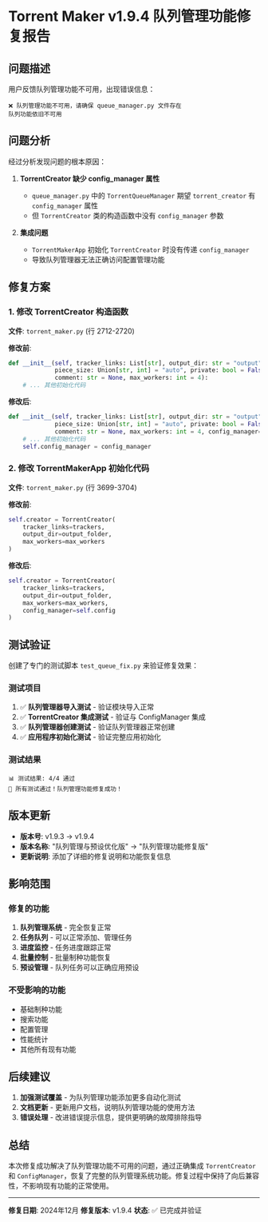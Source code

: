 # Torrent Maker v1.9.4 队列管理功能修复报告

## 问题描述

用户反馈队列管理功能不可用，出现错误信息：
```
❌ 队列管理功能不可用，请确保 queue_manager.py 文件存在
队列功能依旧不可用
```

## 问题分析

经过分析发现问题的根本原因：

1. **TorrentCreator 缺少 config_manager 属性**
   - `queue_manager.py` 中的 `TorrentQueueManager` 期望 `torrent_creator` 有 `config_manager` 属性
   - 但 `TorrentCreator` 类的构造函数中没有 `config_manager` 参数

2. **集成问题**
   - `TorrentMakerApp` 初始化 `TorrentCreator` 时没有传递 `config_manager`
   - 导致队列管理器无法正确访问配置管理功能

## 修复方案

### 1. 修改 TorrentCreator 构造函数

**文件**: `torrent_maker.py` (行 2712-2720)

**修改前**:
```python
def __init__(self, tracker_links: List[str], output_dir: str = "output",
             piece_size: Union[str, int] = "auto", private: bool = False,
             comment: str = None, max_workers: int = 4):
    # ... 其他初始化代码
```

**修改后**:
```python
def __init__(self, tracker_links: List[str], output_dir: str = "output",
             piece_size: Union[str, int] = "auto", private: bool = False,
             comment: str = None, max_workers: int = 4, config_manager=None):
    # ... 其他初始化代码
    self.config_manager = config_manager
```

### 2. 修改 TorrentMakerApp 初始化代码

**文件**: `torrent_maker.py` (行 3699-3704)

**修改前**:
```python
self.creator = TorrentCreator(
    tracker_links=trackers,
    output_dir=output_folder,
    max_workers=max_workers
)
```

**修改后**:
```python
self.creator = TorrentCreator(
    tracker_links=trackers,
    output_dir=output_folder,
    max_workers=max_workers,
    config_manager=self.config
)
```

## 测试验证

创建了专门的测试脚本 `test_queue_fix.py` 来验证修复效果：

### 测试项目

1. ✅ **队列管理器导入测试** - 验证模块导入正常
2. ✅ **TorrentCreator 集成测试** - 验证与 ConfigManager 集成
3. ✅ **队列管理器创建测试** - 验证队列管理器正常创建
4. ✅ **应用程序初始化测试** - 验证完整应用初始化

### 测试结果

```
📊 测试结果: 4/4 通过
🎉 所有测试通过！队列管理功能修复成功！
```

## 版本更新

- **版本号**: v1.9.3 → v1.9.4
- **版本名称**: "队列管理与预设优化版" → "队列管理功能修复版"
- **更新说明**: 添加了详细的修复说明和功能恢复信息

## 影响范围

### 修复的功能

1. **队列管理系统** - 完全恢复正常
2. **任务队列** - 可以正常添加、管理任务
3. **进度监控** - 任务进度跟踪正常
4. **批量控制** - 批量制种功能恢复
5. **预设管理** - 队列任务可以正确应用预设

### 不受影响的功能

- 基础制种功能
- 搜索功能
- 配置管理
- 性能统计
- 其他所有现有功能

## 后续建议

1. **加强测试覆盖** - 为队列管理功能添加更多自动化测试
2. **文档更新** - 更新用户文档，说明队列管理功能的使用方法
3. **错误处理** - 改进错误提示信息，提供更明确的故障排除指导

## 总结

本次修复成功解决了队列管理功能不可用的问题，通过正确集成 `TorrentCreator` 和 `ConfigManager`，恢复了完整的队列管理系统功能。修复过程中保持了向后兼容性，不影响现有功能的正常使用。

---

**修复日期**: 2024年12月
**修复版本**: v1.9.4
**状态**: ✅ 已完成并验证